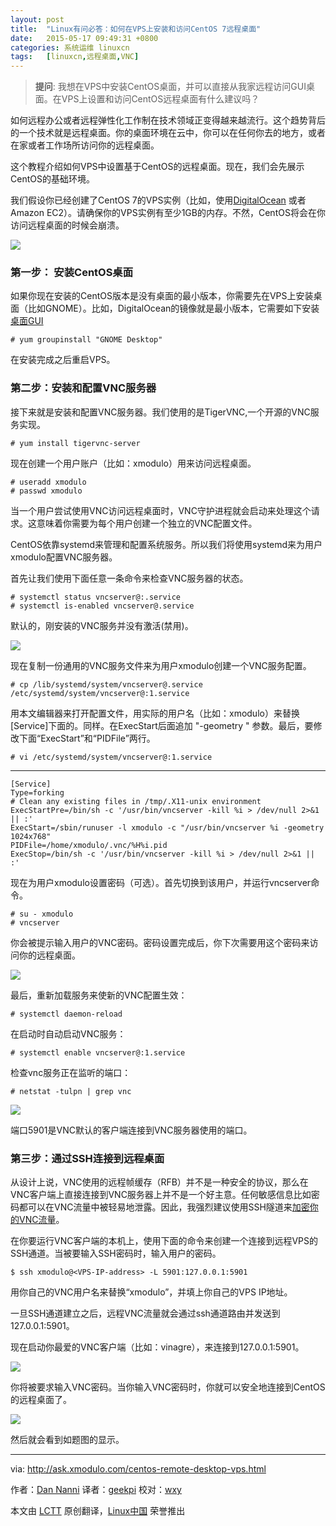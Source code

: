 ```yaml
---
layout: post
title:	"Linux有问必答：如何在VPS上安装和访问CentOS 7远程桌面"
date:	2015-05-17 09:49:31 +0800 
categories:	系统运维 linuxcn 
tags:	[linuxcn,远程桌面,VNC]
---
```




> 
> **提问**: 我想在VPS中安装CentOS桌面，并可以直接从我家远程访问GUI桌面。在VPS上设置和访问CentOS远程桌面有什么建议吗？
> 
> 
> 


如何远程办公或者远程弹性化工作制在技术领域正变得越来越流行。这个趋势背后的一个技术就是远程桌面。你的桌面环境在云中，你可以在任何你去的地方，或者在家或者工作场所访问你的远程桌面。


这个教程介绍如何VPS中设置基于CentOS的远程桌面。现在，我们会先展示CentOS的基础环境。


我们假设你已经创建了CentOS 7的VPS实例（比如，使用[DigitalOcean](http://xmodulo.com/go/digitalocean) 或者 Amazon EC2）。请确保你的VPS实例有至少1GB的内存。不然，CentOS将会在你访问远程桌面的时候会崩溃。


![](/Asserts/Images//attachment/album/201505/17/094935h89994rfdorr6rlu.jpg)


### 第一步： 安装CentOS桌面


如果你现在安装的CentOS版本是没有桌面的最小版本，你需要先在VPS上安装桌面（比如GNOME）。比如，DigitalOcean的镜像就是最小版本，它需要如下安装[桌面GUI](http://xmodulo.com/how-to-install-gnome-desktop-on-centos.html)



```
# yum groupinstall "GNOME Desktop" 

```

在安装完成之后重启VPS。


### 第二步：安装和配置VNC服务器


接下来就是安装和配置VNC服务器。我们使用的是TigerVNC,一个开源的VNC服务实现。



```
# yum install tigervnc-server 

```

现在创建一个用户账户（比如：xmodulo）用来访问远程桌面。



```
# useradd xmodulo
# passwd xmodulo 

```

当一个用户尝试使用VNC访问远程桌面时，VNC守护进程就会启动来处理这个请求。这意味着你需要为每个用户创建一个独立的VNC配置文件。


CentOS依靠systemd来管理和配置系统服务。所以我们将使用systemd来为用户xmodulo配置VNC服务器。


首先让我们使用下面任意一条命令来检查VNC服务器的状态。



```
# systemctl status vncserver@:.service
# systemctl is-enabled vncserver@.service 

```

默认的，刚安装的VNC服务并没有激活(禁用)。


![](/Asserts/Images//attachment/album/201505/17/094938agsgofzzs6om7fpo.jpg)


现在复制一份通用的VNC服务文件来为用户xmodulo创建一个VNC服务配置。



```
# cp /lib/systemd/system/vncserver@.service /etc/systemd/system/vncserver@:1.service 

```

用本文编辑器来打开配置文件，用实际的用户名（比如：xmodulo）来替换[Service]下面的。同样。在ExecStart后面追加 "-geometry " 参数。最后，要修改下面“ExecStart”和“PIDFile”两行。



```
# vi /etc/systemd/system/vncserver@:1.service 

```



---



```
[Service]
Type=forking
# Clean any existing files in /tmp/.X11-unix environment
ExecStartPre=/bin/sh -c '/usr/bin/vncserver -kill %i > /dev/null 2>&1 || :'
ExecStart=/sbin/runuser -l xmodulo -c "/usr/bin/vncserver %i -geometry 1024x768"
PIDFile=/home/xmodulo/.vnc/%H%i.pid
ExecStop=/bin/sh -c '/usr/bin/vncserver -kill %i > /dev/null 2>&1 || :'

```

现在为用户xmodulo设置密码（可选）。首先切换到该用户，并运行vncserver命令。



```
# su - xmodulo
# vncserver

```

你会被提示输入用户的VNC密码。密码设置完成后，你下次需要用这个密码来访问你的远程桌面。


![](/Asserts/Images//attachment/album/201505/17/094939zedcbb1xmojammdj.jpg)


最后，重新加载服务来使新的VNC配置生效：



```
# systemctl daemon-reload

```

在启动时自动启动VNC服务：



```
# systemctl enable vncserver@:1.service

```

检查vnc服务正在监听的端口：



```
# netstat -tulpn | grep vnc 

```

![](/Asserts/Images//attachment/album/201505/17/094940buiplyk74qkudpl4.jpg)


端口5901是VNC默认的客户端连接到VNC服务器使用的端口。


### 第三步：通过SSH连接到远程桌面


从设计上说，VNC使用的远程帧缓存（RFB）并不是一种安全的协议，那么在VNC客户端上直接连接到VNC服务器上并不是一个好主意。任何敏感信息比如密码都可以在VNC流量中被轻易地泄露。因此，我强烈建议使用SSH隧道来[加密你的VNC流量](http://xmodulo.com/how-to-set-up-vnc-over-ssh.html)。


在你要运行VNC客户端的本机上，使用下面的命令来创建一个连接到远程VPS的SSH通道。当被要输入SSH密码时，输入用户的密码。



```
$ ssh xmodulo@<VPS-IP-address> -L 5901:127.0.0.1:5901 

```

用你自己的VNC用户名来替换“xmodulo”，并填上你自己的VPS IP地址。


一旦SSH通道建立之后，远程VNC流量就会通过ssh通道路由并发送到127.0.0.1:5901。


现在启动你最爱的VNC客户端（比如：vinagre），来连接到127.0.0.1:5901。


![](/Asserts/Images//attachment/album/201505/17/094940ljzz6atnj66ky7gk.png)


你将被要求输入VNC密码。当你输入VNC密码时，你就可以安全地连接到CentOS的远程桌面了。


![](/Asserts/Images//attachment/album/201505/17/094940p75z502889990008.jpg)


然后就会看到如题图的显示。




---


via: <http://ask.xmodulo.com/centos-remote-desktop-vps.html>


作者：[Dan Nanni](http://ask.xmodulo.com/author/nanni) 译者：[geekpi](https://github.com/geekpi) 校对：[wxy](https://github.com/wxy)


本文由 [LCTT](https://github.com/LCTT/TranslateProject) 原创翻译，[Linux中国](http://linux.cn/) 荣誉推出
